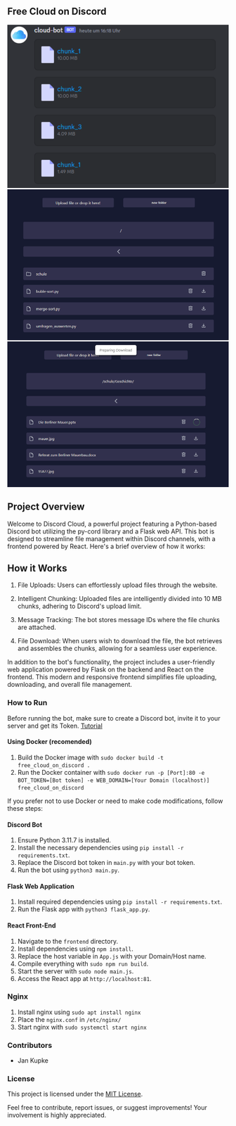 ## Free Cloud on Discord


<img src="screenshots/discord.png">
<img src="screenshots/Screenshot 1.png">
<img src="screenshots/Screenshot 2.png">

## Project Overview

Welcome to Discord Cloud, a powerful project featuring a Python-based Discord bot utilizing the py-cord library and a Flask web API. This bot is designed to streamline file management within Discord channels, with a frontend powered by React. Here's a brief overview of how it works:

## How it Works
1. File Uploads: Users can effortlessly upload files through the website.

2. Intelligent Chunking: Uploaded files are intelligently divided into 10 MB chunks, adhering to Discord's upload limit.

3. Message Tracking: The bot stores message IDs where the file chunks are attached.

4. File Download: When users wish to download the file, the bot retrieves and assembles the chunks, allowing for a seamless user experience.


In addition to the bot's functionality, the project includes a user-friendly web application powered by Flask on the backend and React on the frontend. This modern and responsive frontend simplifies file uploading, downloading, and overall file management.


### How to Run

Before running the bot, make sure to create a Discord bot, invite it to your server and get its Token. 
[Tutorial](https://www.youtube.com/watch?v=4XswiJ1iUaw)

#### Using Docker (recomended)
1. Build the Docker image with `sudo docker build -t free_cloud_on_discord .`
2. Run the Docker container with `sudo docker run -p [Port]:80 -e BOT_TOKEN=[Bot token] -e WEB_DOMAIN=[Your Domain (localhost)] free_cloud_on_discord`

If you prefer not to use Docker or need to make code modifications, follow these steps:

#### Discord Bot
1. Ensure Python 3.11.7 is installed.
2. Install the necessary dependencies using `pip install -r requirements.txt`.
3. Replace the Discord bot token in `main.py` with your bot token.
4. Run the bot using `python3 main.py`.

#### Flask Web Application
1. Install required dependencies using `pip install -r requirements.txt`.
2. Run the Flask app with `python3 flask_app.py`.

#### React Front-End
1. Navigate to the `frontend` directory.
2. Install dependencies using `npm install`.
3. Replace the host variable in `App.js` with your Domain/Host name.
4. Compile everything with `sudo npm run build`.
5. Start the server with `sudo node main.js`.
6. Access the React app at `http://localhost:81`.

### Nginx
1. Install nginx using `sudo apt install nginx`
2. Place the `nginx.conf` in `/etc/nginx/`
3. Start nginx with `sudo systemctl start nginx`

### Contributors
- Jan Kupke

### License
This project is licensed under the [MIT License](LICENSE).

Feel free to contribute, report issues, or suggest improvements! Your involvement is highly appreciated.